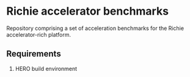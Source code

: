 # Richie accelerator benchmarks
Repository comprising a set of acceleration benchmarks for the Richie accelerator-rich platform.

## Requirements
1) HERO build environment